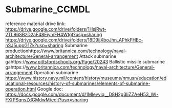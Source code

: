 # Submarine_CCMDL
reference material drive link:
https://drive.google.com/drive/folders/1HsjRwt-2TL86SBzD2aF48EiymFH4Wtgt?usp=sharing  https://drive.google.com/drive/folders/18D9ijXboJhn_APhkFHEc-nSJ5uppG1Zk?usp=sharing
Submarine productionhttps://www.britannica.com/technology/naval-architecture/General-arrangement
Attack submarine gahttps://www.pittsfordschools.org/Page/20243
Ballistic missile submarine gahttps://www.britannica.com/technology/naval-architecture/General-arrangement
Operation submarine https://www.history.navy.mil/content/history/museums/nmusn/education/educational-resources/history-of-submarines/elements-of-submarine-operation.html
Google doc: https://docs.google.com/document/d/1Mlevviq__D8H2g3IiZZAeH53_WI-FXfPSqnsZdGMdwM/edit?usp=sharing
